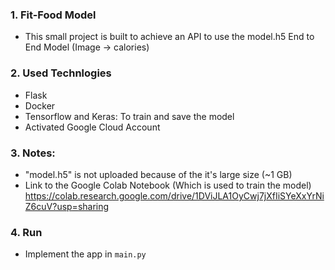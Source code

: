 ### 1. Fit-Food Model
- This small project is built to achieve an API to use the model.h5 End to End Model (Image -> calories)
### 2. Used Technlogies 
- Flask 
- Docker
- Tensorflow and Keras: To train and save the model
- Activated Google Cloud Account

### 3. Notes:
- "model.h5" is not uploaded because of the it's large size (~1 GB)
- Link to the Google Colab Notebook (Which is used to train the model)
  https://colab.research.google.com/drive/1DViJLA1OyCwj7jXfIiSYeXxYrNiZ6cuV?usp=sharing
 
### 4. Run
- Implement the app in `main.py`
